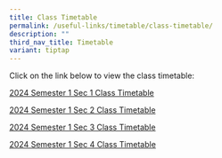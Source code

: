 ```yaml
---
title: Class Timetable
permalink: /useful-links/timetable/class-timetable/
description: ""
third_nav_title: Timetable
variant: tiptap
---
```

<p>Click on the link below to view the class timetable:</p><p><a href="/files/2024_Semester_1_Sec_1_Class_Timetable.pdf" rel="noopener noreferrer nofollow" target="_blank">2024 Semester 1 Sec 1 Class Timetable</a></p><p><a href="/files/2024_Semester_1_Sec_2_Class_Timetable.pdf" rel="noopener noreferrer nofollow" target="_blank">2024 Semester 1 Sec 2 Class Timetable</a></p><p><a href="/files/2024_Semester_1_Sec_3_Class_Timetable.pdf" rel="noopener noreferrer nofollow" target="_blank">2024 Semester 1 Sec 3 Class Timetable</a></p><p><a href="/files/2024_Semester_1_Sec_4_Class_Timetable.pdf" rel="noopener noreferrer nofollow" target="_blank">2024 Semester 1 Sec 4 Class Timetable</a></p>